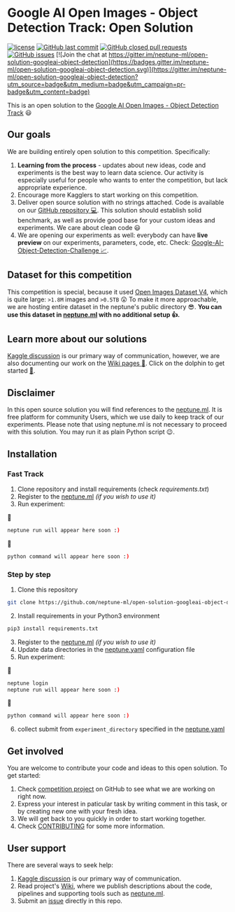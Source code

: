 # Google AI Open Images - Object Detection Track: Open Solution

[![license](https://img.shields.io/github/license/mashape/apistatus.svg?maxAge=2592000)](https://github.com/neptune-ml/open-solution-googleai-object-detection/blob/master/LICENSE)
[![GitHub last commit](https://img.shields.io/github/last-commit/google/skia.svg)](https://github.com/neptune-ml/open-solution-googleai-object-detection)
[![GitHub closed pull requests](https://img.shields.io/github/issues-pr-closed/cdnjs/cdnjs.svg)](https://github.com/neptune-ml/open-solution-googleai-object-detection)
[![GitHub issues](https://img.shields.io/github/issues/badges/shields.svg)](https://github.com/neptune-ml/open-solution-googleai-object-detection) [![Join the chat at https://gitter.im/neptune-ml/open-solution-googleai-object-detection](https://badges.gitter.im/neptune-ml/open-solution-googleai-object-detection.svg)](https://gitter.im/neptune-ml/open-solution-googleai-object-detection?utm_source=badge&utm_medium=badge&utm_campaign=pr-badge&utm_content=badge)

This is an open solution to the [Google AI Open Images - Object Detection Track](https://www.kaggle.com/c/google-ai-open-images-object-detection-track) :smiley:

## Our goals
We are building entirely open solution to this competition. Specifically:
1. **Learning from the process** - updates about new ideas, code and experiments is the best way to learn data science. Our activity is especially useful for people who wants to enter the competition, but lack appropriate experience.
1. Encourage more Kagglers to start working on this competition.
1. Deliver open source solution with no strings attached. Code is available on our [GitHub repository :computer:](https://github.com/neptune-ml/open-solution-googleai-object-detection). This solution should establish solid benchmark, as well as provide good base for your custom ideas and experiments. We care about clean code :smiley:
1. We are opening our experiments as well: everybody can have **live preview** on our experiments, parameters, code, etc. Check: [Google-AI-Object-Detection-Challenge :chart_with_upwards_trend:](https://app.neptune.ml/neptune-ml/Google-AI-Object-Detection-Challenge).

## Dataset for this competition
This competition is special, because it used [Open Images Dataset V4](https://storage.googleapis.com/openimages/web/index.html), which is quite large: `>1.8M` images and `>0.5TB` :astonished: To make it more approachable, we are hosting entire dataset in the neptune's public directory :sunglasses:. **You can use this dataset in [neptune.ml](https://neptune.ml) with no additional setup :+1:.**

## Learn more about our solutions
[Kaggle discussion](https://www.kaggle.com/c/google-ai-open-images-object-detection-track/discussion) is our primary way of communication, however, we are also documenting our work on the [Wiki pages :blue_book:](https://github.com/neptune-ml/open-solution-googleai-object-detection/wiki). Click on the dolphin to get started [:dolphin:](https://github.com/neptune-ml/open-solution-googleai-object-detection/wiki).

## Disclaimer
In this open source solution you will find references to the [neptune.ml](https://neptune.ml). It is free platform for community Users, which we use daily to keep track of our experiments. Please note that using neptune.ml is not necessary to proceed with this solution. You may run it as plain Python script :wink:.

## Installation
### Fast Track
1. Clone repository and install requirements (check _requirements.txt_)
1. Register to the [neptune.ml](https://neptune.ml/login) _(if you wish to use it)_
1. Run experiment:

:trident:
```bash
neptune run will appear here soon :)
```

:snake:
```bash
python command will appear here soon :)
```

### Step by step
1. Clone this repository
```bash
git clone https://github.com/neptune-ml/open-solution-googleai-object-detection.git
```
2. Install requirements in your Python3 environment
```bash
pip3 install requirements.txt
```
3. Register to the [neptune.ml](https://neptune.ml/login) _(if you wish to use it)_
4. Update data directories in the [neptune.yaml](https://github.com/neptune-ml/open-solution-googleai-object-detection/blob/master/neptune.yaml) configuration file
5. Run experiment:

:trident:
```bash
neptune login
neptune run will appear here soon :)
```

:snake:
```bash
python command will appear here soon :)
```

6. collect submit from `experiment_directory` specified in the [neptune.yaml](https://github.com/neptune-ml/open-solution-googleai-object-detection/blob/master/neptune.yaml)

## Get involved
You are welcome to contribute your code and ideas to this open solution. To get started:
1. Check [competition project](https://github.com/neptune-ml/open-solution-googleai-object-detection/projects/1) on GitHub to see what we are working on right now.
1. Express your interest in paticular task by writing comment in this task, or by creating new one with your fresh idea.
1. We will get back to you quickly in order to start working together.
1. Check [CONTRIBUTING](CONTRIBUTING.md) for some more information.

## User support
There are several ways to seek help:
1. [Kaggle discussion](https://www.kaggle.com/c/google-ai-open-images-object-detection-track/discussion) is our primary way of communication.
1. Read project's [Wiki](https://github.com/neptune-ml/open-solution-googleai-object-detection/wiki), where we publish descriptions about the code, pipelines and supporting tools such as [neptune.ml](https://neptune.ml).
1. Submit an [issue]((https://github.com/neptune-ml/open-solution-googleai-object-detection/issues)) directly in this repo.
